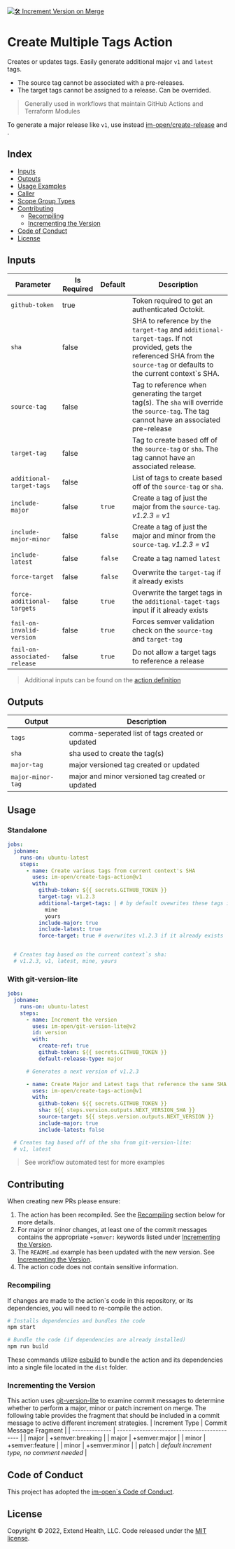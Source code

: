 [![🛠️ Increment Version on Merge](https://github.com/im-open/create-tags-action/actions/workflows/increment-version-on-merge.yml/badge.svg)](https://github.com/im-open/create-tags-action/actions/workflows/increment-version-on-merge.yml)

# Create Multiple Tags Action

Creates or updates tags. Easily generate additional major `v1` and `latest` tags.

- The source tag cannot be associated with a pre-releases.
- The target tags cannot be assigned to a release. Can be overrided.

> Generally used in workflows that maintain GitHub Actions and Terraform Modules

To generate a major release like `v1`, use instead [im-open/create-release](https://github.com/im-open/create-release) and .

## Index

- [Inputs](#inputs)
- [Outputs](#outputs)
- [Usage Examples](#usage-examples)
- [Caller](#caller)
- [Scope Group Types](#scope-group-types)
- [Contributing](#contributing)
  - [Recompiling](#recompiling)
  - [Incrementing the Version](#incrementing-the-version)
- [Code of Conduct](#code-of-conduct)
- [License](#license)

## Inputs

| Parameter                    | Is Required | Default | Description                                                                                                                                                                 |
| ---------------------------- | ----------- | ------- | --------------------------------------------------------------------------------------------------------------------------------------------------------------------------- |
| `github-token`               | true        |         | Token required to get an authenticated Octokit.                                                                                                                             |
| `sha`                        | false       |         | SHA to reference by the `target-tag` and `additional-target-tags`. If not provided, gets the referenced SHA from the `source-tag` or defaults to the current context`s SHA. |
| `source-tag`                 | false       |         | Tag to reference when generating the target tag(s). The `sha` will override the `source-tag`. The tag cannot have an associated pre-release                                 |
| `target-tag`                 | false       |         | Tag to create based off of the `source-tag` or `sha`. The tag cannot have an associated release.                                                                            |
| `additional-target-tags`     | false       |         | List of tags to create based off of the `source-tag` or `sha`.                                                                                                              |
| `include-major`              | false       | `true`  | Create a tag of just the major from the `source-tag`. _v1.2.3 = v1_                                                                                                         |
| `include-major-minor`        | false       | `false` | Create a tag of just the major and minor from the `source-tag`. _v1.2.3 = v1_                                                                                               |
| `include-latest`             | false       | `false` | Create a tag named `latest`                                                                                                                                                 |
| `force-target`               | false       | `false` | Overwrite the `target-tag` if it already exists                                                                                                                             |
| `force-additional-targets`   | false       | `true`  | Overwrite the target tags in the `additional-taget-tags` input if it already exists                                                                                         |
| `fail-on-invalid-version`    | false       | `true`  | Forces semver validation check on the `source-tag` and `target-tag`                                                                                                         |
| `fail-on-associated-release` | false       | `true`  | Do not allow a target tags to reference a release                                                                                                                           |

> Additional inputs can be found on the [action definition](https://github.com/im-open/create-tags-action/blob/main/action.yml)

## Outputs

| Output            | Description                                      |
| ----------------- | ------------------------------------------------ |
| `tags`            | comma-seperated list of tags created or updated  |
| `sha`             | sha used to create the tag(s)                    |
| `major-tag`       | major versioned tag created or updated           |
| `major-minor-tag` | major and minor versioned tag created or updated |

## Usage

### Standalone

```yml
jobs:
  jobname:
    runs-on: ubuntu-latest
    steps:
      - name: Create various tags from current context's SHA
        uses: im-open/create-tags-action@v1
        with:
          github-token: ${{ secrets.GITHUB_TOKEN }}
          target-tag: v1.2.3
          additional-target-tags: | # by default ovewrites these tags if already exist
            mine
            yours
          include-major: true
          include-latest: true
          force-target: true # overwrites v1.2.3 if it already exists


  # Creates tag based on the current context`s sha:
  # v1.2.3, v1, latest, mine, yours
```

### With git-version-lite

```yml
jobs:
  jobname:
    runs-on: ubuntu-latest
    steps:
      - name: Increment the version
        uses: im-open/git-version-lite@v2
        id: version
        with:
          create-ref: true
          github-token: ${{ secrets.GITHUB_TOKEN }}
          default-release-type: major

      # Generates a next version of v1.2.3

      - name: Create Major and Latest tags that reference the same SHA as the main tag
        uses: im-open/create-tags-action@v1
        with:
          github-token: ${{ secrets.GITHUB_TOKEN }}
          sha: ${{ steps.version.outputs.NEXT_VERSION_SHA }}
          source-target: ${{ steps.version.outputs.NEXT_VERSION }}
          include-major: true
          include-latest: false

  # Creates tag based off of the sha from git-version-lite:
  # v1, latest
```

> See workflow automated test for more examples

## Contributing

When creating new PRs please ensure:

1. The action has been recompiled. See the [Recompiling](#recompiling) section below for more details.
2. For major or minor changes, at least one of the commit messages contains the appropriate `+semver:` keywords listed under [Incrementing the Version](#incrementing-the-version).
3. The `README.md` example has been updated with the new version. See [Incrementing the Version](#incrementing-the-version).
4. The action code does not contain sensitive information.

### Recompiling

If changes are made to the action`s code in this repository, or its dependencies, you will need to re-compile the action.

```sh
# Installs dependencies and bundles the code
npm start

# Bundle the code (if dependencies are already installed)
npm run build
```

These commands utilize [esbuild](https://esbuild.github.io/getting-started/#bundling-for-node) to bundle the action and
its dependencies into a single file located in the `dist` folder.

### Incrementing the Version

This action uses [git-version-lite] to examine commit messages to determine whether to perform a major, minor or patch increment on merge. The following table provides the fragment that should be included in a commit message to active different increment strategies.
| Increment Type | Commit Message Fragment |
| -------------- | ------------------------------------------- |
| major | +semver:breaking |
| major | +semver:major |
| minor | +semver:feature |
| minor | +semver:minor |
| patch | _default increment type, no comment needed_ |

## Code of Conduct

This project has adopted the [im-open`s Code of Conduct](https://github.com/im-open/.github/blob/main/CODE_OF_CONDUCT.md).

## License

Copyright &copy; 2022, Extend Health, LLC. Code released under the [MIT license](LICENSE).

[git-version-lite]: https://github.com/im-open/git-version-lite
